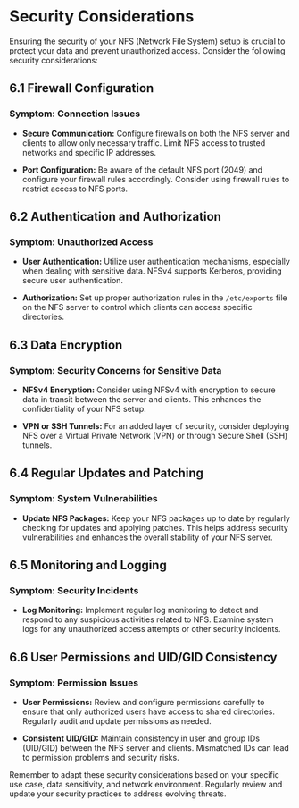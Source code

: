 # Security Considerations

Ensuring the security of your NFS (Network File System) setup is crucial to protect your data and prevent unauthorized access. Consider the following security considerations:

## 6.1 Firewall Configuration

### Symptom: Connection Issues

- **Secure Communication:**
  Configure firewalls on both the NFS server and clients to allow only necessary traffic. Limit NFS access to trusted networks and specific IP addresses.

- **Port Configuration:**
  Be aware of the default NFS port (2049) and configure your firewall rules accordingly. Consider using firewall rules to restrict access to NFS ports.

## 6.2 Authentication and Authorization

### Symptom: Unauthorized Access

- **User Authentication:**
  Utilize user authentication mechanisms, especially when dealing with sensitive data. NFSv4 supports Kerberos, providing secure user authentication.

- **Authorization:**
  Set up proper authorization rules in the `/etc/exports` file on the NFS server to control which clients can access specific directories.

## 6.3 Data Encryption

### Symptom: Security Concerns for Sensitive Data

- **NFSv4 Encryption:**
  Consider using NFSv4 with encryption to secure data in transit between the server and clients. This enhances the confidentiality of your NFS setup.

- **VPN or SSH Tunnels:**
  For an added layer of security, consider deploying NFS over a Virtual Private Network (VPN) or through Secure Shell (SSH) tunnels.

## 6.4 Regular Updates and Patching

### Symptom: System Vulnerabilities

- **Update NFS Packages:**
  Keep your NFS packages up to date by regularly checking for updates and applying patches. This helps address security vulnerabilities and enhances the overall stability of your NFS server.

## 6.5 Monitoring and Logging

### Symptom: Security Incidents

- **Log Monitoring:**
  Implement regular log monitoring to detect and respond to any suspicious activities related to NFS. Examine system logs for any unauthorized access attempts or other security incidents.

## 6.6 User Permissions and UID/GID Consistency

### Symptom: Permission Issues

- **User Permissions:**
  Review and configure permissions carefully to ensure that only authorized users have access to shared directories. Regularly audit and update permissions as needed.

- **Consistent UID/GID:**
  Maintain consistency in user and group IDs (UID/GID) between the NFS server and clients. Mismatched IDs can lead to permission problems and security risks.

Remember to adapt these security considerations based on your specific use case, data sensitivity, and network environment. Regularly review and update your security practices to address evolving threats.


